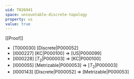 ```yaml
---
uid: T026941
space: uncountable-discrete-topology
property: us
value: true
---
```

[[Proof]]

* [T000030] [Discrete|P000052]
* [I000227] [KC|P000100] => [US|P000099]
* [I000228] [$T_2$|P000003] => [KC|P000100]
* [I000055] [Metrizable|P000053] => [$T_2$|P000003]
* [I000143] [Discrete|P000052] => [Metrizable|P000053]


